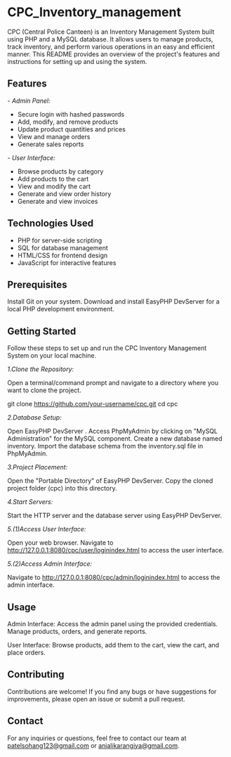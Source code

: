 # CPC_Inventory_management
CPC (Central Police Canteen) is an Inventory Management System built using PHP and a MySQL database. It allows users to manage products, track inventory, and perform various operations in an easy and efficient manner. This README provides an overview of the project's features and instructions for setting up and using the system.

## Features

_- Admin Panel:_
  - Secure login with hashed passwords
  - Add, modify, and remove products
  - Update product quantities and prices
  - View and manage orders
  - Generate sales reports

_- User Interface:_
  - Browse products by category
  - Add products to the cart
  - View and modify the cart
  - Generate and view order history
  - Generate and view invoices

## Technologies Used

- PHP for server-side scripting
- SQL for database management
- HTML/CSS for frontend design
- JavaScript for interactive features

## Prerequisites
Install Git on your system.
Download and install EasyPHP DevServer for a local PHP development environment.

## Getting Started

Follow these steps to set up and run the CPC Inventory Management System on your local machine.

*1.Clone the Repository:*

Open a terminal/command prompt and navigate to a directory where you want to clone the project.

git clone https://github.com/your-username/cpc.git
cd cpc

*2.Database Setup:*

Open EasyPHP DevServer .
Access PhpMyAdmin by clicking on "MySQL Administration" for the MySQL component.
Create a new database named inventory.
Import the database schema from the inventory.sql file in PhpMyAdmin.

*3.Project Placement:*

Open the "Portable Directory" of EasyPHP DevServer.
Copy the cloned project folder (cpc) into this directory.

*4.Start Servers:*

Start the HTTP server and the database server using EasyPHP DevServer.

*5.(1)Access User Interface:*

Open your web browser.
Navigate to http://127.0.0.1:8080/cpc/user/loginindex.html to access the user interface.

*5.(2)Access Admin Interface:*

Navigate to http://127.0.0.1:8080/cpc/admin/loginindex.html to access the admin interface.

## Usage

Admin Interface: Access the admin panel using the provided credentials. Manage products, orders, and generate reports.

User Interface: Browse products, add them to the cart, view the cart, and place orders.

## Contributing

Contributions are welcome! If you find any bugs or have suggestions for improvements, please open an issue or submit a pull request.

## Contact

For any inquiries or questions, feel free to contact our team at patelsohang123@gmail.com or anjalikarangiya@gmail.com.
